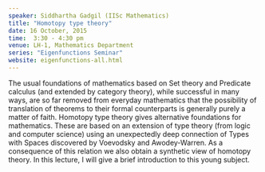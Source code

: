 ```yaml
---
speaker: Siddhartha Gadgil (IISc Mathematics)
title: "Homotopy type theory"
date: 16 October, 2015
time:  3:30 - 4:30 pm
venue: LH-1, Mathematics Department
series: "Eigenfunctions Seminar"
website: eigenfunctions-all.html
---
```


The usual foundations of mathematics based on Set theory and 
Predicate calculus (and extended by category theory), while successful in many 
ways, are so far removed from everyday mathematics that the possibility of 
translation of theorems to their formal counterparts is generally purely a 
matter of faith. Homotopy type theory gives alternative foundations for 
mathematics. These are based on an extension of type theory (from logic and 
computer science) using an unexpectedly deep connection of Types with Spaces 
discovered by Voevodsky and Awodey-Warren. As a consequence of this relation we 
also obtain a synthetic view of homotopy theory.
    In this lecture, I will give a brief introduction to this young subject.
